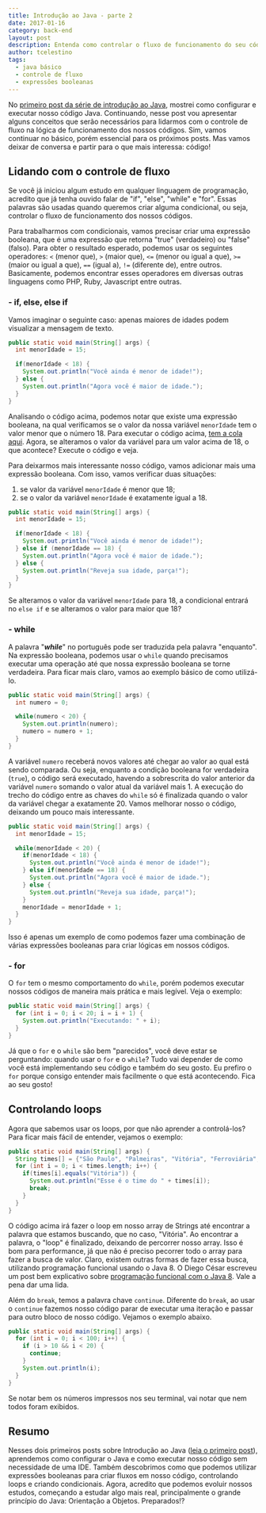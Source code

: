 ```yaml
---
title: Introdução ao Java - parte 2
date: 2017-01-16
category: back-end
layout: post
description: Entenda como controlar o fluxo de funcionamento do seu código usando expressão booleana. Entenda o funcionamento do "if", "else", "for", "while" e de alguns operadores.
author: tcelestino
tags:
  - java básico
  - controle de fluxo
  - expressões booleanas
---
```


No [primeiro post da série de introdução ao Java](http://engenharia.elo7.com.br/introducao-ao-java/), mostrei como configurar e executar nosso código Java. Continuando, nesse post vou apresentar alguns conceitos que serão necessários para lidarmos com o controle de fluxo na lógica de funcionamento dos nossos códigos. Sim, vamos continuar no básico, porém essencial para os próximos posts. Mas vamos deixar de conversa e partir para o que mais interessa: código!

## Lidando com o controle de fluxo

Se você já iniciou algum estudo em qualquer linguagem de programação, acredito que já tenha ouvido falar de "if", "else", "while" e "for". Essas palavras são usadas quando queremos criar alguma condicional, ou seja, controlar o fluxo de funcionamento dos nossos códigos.

Para trabalharmos com condicionais, vamos precisar criar uma expressão booleana, que é uma expressão que retorna "true" (verdadeiro) ou "false" (falso). Para obter o resultado esperado, podemos usar os seguintes operadores: `<` (menor que), `>` (maior que), `<=` (menor ou igual a que), `>=` (maior ou igual a que), `==` (igual a), `!=` (diferente de), entre outros. Basicamente, podemos encontrar esses operadores em diversas outras linguagens como PHP, Ruby, Javascript entre outras.

### - if, else, else if

Vamos imaginar o seguinte caso: apenas maiores de idades podem visualizar a mensagem de texto.

```Java
public static void main(String[] args) {
  int menorIdade = 15;

  if(menorIdade < 18) {
    System.out.println("Você ainda é menor de idade!");
  } else {
    System.out.println("Agora você é maior de idade.");
  }
}
```

Analisando o código acima, podemos notar que existe uma expressão booleana, na qual verificamos se o valor da nossa variável `menorIdade` tem o valor menor que o número 18. Para executar o código acima, [tem a cola aqui](http://engenharia.elo7.com.br/introducao-ao-java/). Agora, se alteramos o valor da variável para um valor acima de 18, o que acontece? Execute o código e veja.

Para deixarmos mais interessante nosso código, vamos adicionar mais uma expressão booleana. Com isso, vamos verificar duas situações:

1. se valor da variável `menorIdade` é menor que 18;
2. se o valor da variável `menorIdade` é exatamente igual a 18.

```Java
public static void main(String[] args) {
  int menorIdade = 15;

  if(menorIdade < 18) {
    System.out.println("Você ainda é menor de idade!");
  } else if (menorIdade == 18) {
    System.out.println("Agora você é maior de idade.");
  } else {
    System.out.println("Reveja sua idade, parça!");
  }
}
```

Se alteramos o valor da variável `menorIdade` para 18, a condicional entrará no `else if` e se alteramos o valor para maior que 18?

### - while

A palavra "***while***" no português pode ser traduzida pela palavra "enquanto". Na expressão booleana, podemos usar o `while` quando precisamos executar uma operação até que nossa expressão booleana se torne verdadeira. Para ficar mais claro, vamos ao exemplo básico de como utilizá-lo.

```Java
public static void main(String[] args) {
  int numero = 0;

  while(numero < 20) {
    System.out.println(numero);
    numero = numero + 1;
  }
}
```

A variável `numero` receberá novos valores até chegar ao valor ao qual está sendo comparada. Ou seja, enquanto a condição booleana for verdadeira (`true`), o código será executado, havendo a sobrescrita do valor anterior da variável `numero` somando o valor atual da variável mais 1. A execução do trecho do código entre as chaves do `while` só é finalizada quando o valor da variável chegar a exatamente 20. Vamos melhorar nosso o código, deixando um pouco mais interessante.

```Java
public static void main(String[] args) {
  int menorIdade = 15;

  while(menorIdade < 20) {
    if(menorIdade < 18) {
      System.out.println("Você ainda é menor de idade!");
    } else if(menorIdade == 18) {
      System.out.println("Agora você é maior de idade.");
    } else {
      System.out.println("Reveja sua idade, parça!");
    }
    menorIdade = menorIdade + 1;
  }
}
```

Isso é apenas um exemplo de como podemos fazer uma combinação de várias expressões booleanas para criar lógicas em nossos códigos.

### - for

O `for` tem o mesmo comportamento do `while`, porém podemos executar nossos códigos de maneira mais prática e mais legível. Veja o exemplo:

```Java
public static void main(String[] args) {
  for (int i = 0; i < 20; i = i + 1) {
    System.out.println("Executando: " + i);
  }
}
```
Já que o `for` e o `while` são bem "parecidos", você deve estar se perguntando: quando usar o `for` e o `while`? Tudo vai depender de como você está implementando seu código e também do seu gosto. Eu prefiro o `for` porque consigo entender mais facilmente o que está acontecendo. Fica ao seu gosto!

## Controlando loops

Agora que sabemos usar os loops, por que não aprender a controlá-los? Para ficar mais fácil de entender, vejamos o exemplo:

```Java
public static void main(String[] args) {
  String times[] = {"São Paulo", "Palmeiras", "Vitória", "Ferroviária", "Santos", "XV de Piracicaba"};
  for (int i = 0; i < times.length; i++) {
    if(times[i].equals("Vitória")) {
      System.out.println("Esse é o time do " + times[i]);
      break;
    }
  }
}
```

O código acima irá fazer o loop em nosso array de Strings até encontrar a palavra que estamos buscando, que no caso, "Vitória". Ao encontrar a palavra, o "loop" é finalizado, deixando de percorrer nosso array. Isso é bom para performance, já que não é preciso pecorrer todo o array para fazer a busca de valor. Claro, existem outras formas de fazer essa busca, utilizando programação funcional usando o Java 8. O Diego César escreveu um post bem explicativo sobre [programação funcional com o Java 8](http://engenharia.elo7.com.br/introducao-a-programacao-funcional-com-java8/). Vale a pena dar uma lida.

Além do `break`, temos a palavra chave `continue`. Diferente do `break`, ao usar o `continue` fazemos nosso código parar de executar uma iteração e passar para outro bloco de nosso código. Vejamos o exemplo abaixo.

```Java
public static void main(String[] args) {
  for (int i = 0; i < 100; i++) {
    if (i > 10 && i < 20) {
      continue;
    }
    System.out.println(i);
  }
}
```

Se notar bem os números impressos nos seu terminal, vai notar que nem todos foram exibidos.

## Resumo

Nesses dois primeiros posts sobre Introdução ao Java ([leia o primeiro post](http://engenharia.elo7.com.br/introducao-ao-java/)), aprendemos como configurar o Java e como executar nosso código sem necessidade de uma IDE. Também descobrimos como que podemos utilizar expressões booleanas para criar fluxos em nosso código, controlando loops e criando condicionais. Agora, acredito que podemos evoluir nossos estudos, começando a estudar algo mais real, principalmente o grande princípio do Java: Orientação a Objetos. Preparados!?
